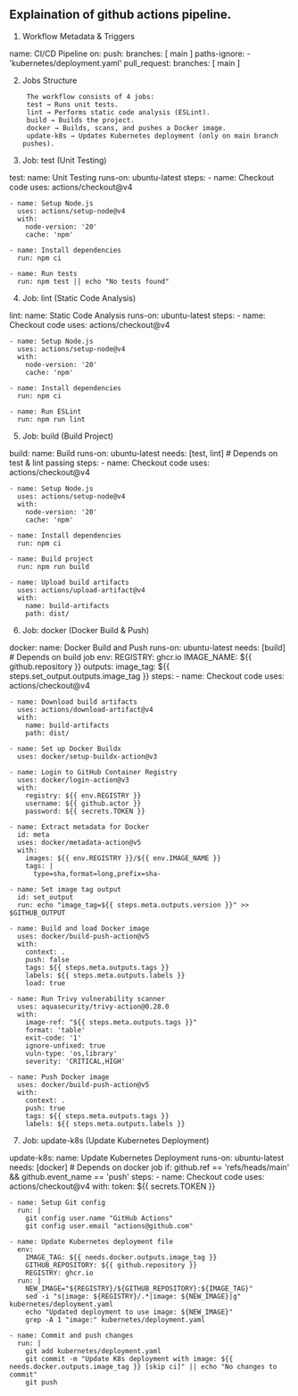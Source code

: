 ## Explaination of github actions pipeline.

1. Workflow Metadata & Triggers

name: CI/CD Pipeline
on:
  push:
    branches: [ main ]
    paths-ignore:
      - 'kubernetes/deployment.yaml'
  pull_request:
    branches: [ main ]

<!-- 
 Explanation:
        name:          Sets the name of the workflow (CI/CD Pipeline).
        on.push:       Triggers the workflow when code is pushed to the main branch.
        paths-ignore:  Skips triggering if changes are only in kubernetes/deployment.yaml (to avoid infinite loops when updating K8s manifests).
        on.pull_request: Also triggers when a PR is opened against main.
 -->

2. Jobs Structure

        The workflow consists of 4 jobs:
        test → Runs unit tests.
        lint → Performs static code analysis (ESLint).
        build → Builds the project.
        docker → Builds, scans, and pushes a Docker image.
        update-k8s → Updates Kubernetes deployment (only on main branch pushes).

3. Job: test (Unit Testing)

test:
  name: Unit Testing
  runs-on: ubuntu-latest
  steps:
    - name: Checkout code
      uses: actions/checkout@v4

    - name: Setup Node.js
      uses: actions/setup-node@v4
      with:
        node-version: '20'
        cache: 'npm'

    - name: Install dependencies
      run: npm ci

    - name: Run tests
      run: npm test || echo "No tests found"

<!-- 
Explanation:
        runs-on: ubuntu-latest:   Uses a GitHub-hosted Ubuntu runner.
        actions/checkout@v4:      Checks out the repository code.
        actions/setup-node@v4:    Sets up Node.js v20.
        cache: 'npm':             Caches node_modules for faster builds.
        npm ci:                   Installs dependencies (clean install, locked to package-lock.json).
        npm test: Runs tests (with || fallback if no tests exist).
 -->

 4. Job: lint (Static Code Analysis)

 lint:
  name: Static Code Analysis
  runs-on: ubuntu-latest
  steps:
    - name: Checkout code
      uses: actions/checkout@v4

    - name: Setup Node.js
      uses: actions/setup-node@v4
      with:
        node-version: '20'
        cache: 'npm'

    - name: Install dependencies
      run: npm ci

    - name: Run ESLint
      run: npm run lint

<!-- Explanation:
        Similar to test, but runs ESLint (npm run lint). 
-->

5. Job: build (Build Project)

build:
  name: Build
  runs-on: ubuntu-latest
  needs: [test, lint]  # Depends on test & lint passing
  steps:
    - name: Checkout code
      uses: actions/checkout@v4

    - name: Setup Node.js
      uses: actions/setup-node@v4
      with:
        node-version: '20'
        cache: 'npm'

    - name: Install dependencies
      run: npm ci

    - name: Build project
      run: npm run build

    - name: Upload build artifacts
      uses: actions/upload-artifact@v4
      with:
        name: build-artifacts
        path: dist/

<!-- 
    Explanation:
        needs:         [test, lint]: Runs only if test and lint jobs succeed.
        npm run build: Builds the project (e.g., transpiles TypeScript, bundles React, etc.).
        actions/upload-artifact@v4: Uploads the dist/ folder as an artifact for later use in the docker job.
 -->

 6. Job: docker (Docker Build & Push)

 docker:
  name: Docker Build and Push
  runs-on: ubuntu-latest
  needs: [build]  # Depends on build job
  env:
    REGISTRY: ghcr.io
    IMAGE_NAME: ${{ github.repository }}
  outputs:
    image_tag: ${{ steps.set_output.outputs.image_tag }}
  steps:
    - name: Checkout code
      uses: actions/checkout@v4

    - name: Download build artifacts
      uses: actions/download-artifact@v4
      with:
        name: build-artifacts
        path: dist/

    - name: Set up Docker Buildx
      uses: docker/setup-buildx-action@v3

    - name: Login to GitHub Container Registry
      uses: docker/login-action@v3
      with:
        registry: ${{ env.REGISTRY }}
        username: ${{ github.actor }}
        password: ${{ secrets.TOKEN }}

    - name: Extract metadata for Docker
      id: meta
      uses: docker/metadata-action@v5
      with:
        images: ${{ env.REGISTRY }}/${{ env.IMAGE_NAME }}
        tags: |
          type=sha,format=long,prefix=sha-

    - name: Set image tag output
      id: set_output
      run: echo "image_tag=${{ steps.meta.outputs.version }}" >> $GITHUB_OUTPUT

    - name: Build and load Docker image
      uses: docker/build-push-action@v5
      with:
        context: .
        push: false
        tags: ${{ steps.meta.outputs.tags }}
        labels: ${{ steps.meta.outputs.labels }}
        load: true

    - name: Run Trivy vulnerability scanner
      uses: aquasecurity/trivy-action@0.28.0
      with:
        image-ref: "${{ steps.meta.outputs.tags }}"
        format: 'table'
        exit-code: '1'
        ignore-unfixed: true
        vuln-type: 'os,library'
        severity: 'CRITICAL,HIGH'

    - name: Push Docker image
      uses: docker/build-push-action@v5
      with:
        context: .
        push: true
        tags: ${{ steps.meta.outputs.tags }}
        labels: ${{ steps.meta.outputs.labels }}

<!-- 
Key Components:
        env: Sets REGISTRY=ghcr.io and IMAGE_NAME=github-repo-name.
        outputs: Exposes image_tag for use in update-k8s.
        docker/metadata-action@v5:
            Generates Docker tags & labels automatically.
            type=sha,format=long,prefix=sha- → Creates a tag like sha-<full-git-sha>.
        docker/build-push-action@v5:
            First, builds and loads the image locally (push: false).
            After Trivy scan, pushes to GHCR (push: true).
        aquasecurity/trivy-action@0.28.0:
            Scans for OS & library vulnerabilities (vuln-type).
            Fails only on CRITICAL/HIGH (severity).
            Ignores unfixed vulnerabilities (ignore-unfixed).
-->

7. Job: update-k8s (Update Kubernetes Deployment)

update-k8s:
  name: Update Kubernetes Deployment
  runs-on: ubuntu-latest
  needs: [docker]  # Depends on docker job
  if: github.ref == 'refs/heads/main' && github.event_name == 'push'
  steps:
    - name: Checkout code
      uses: actions/checkout@v4
      with:
        token: ${{ secrets.TOKEN }}

    - name: Setup Git config
      run: |
        git config user.name "GitHub Actions"
        git config user.email "actions@github.com"

    - name: Update Kubernetes deployment file
      env:
        IMAGE_TAG: ${{ needs.docker.outputs.image_tag }}
        GITHUB_REPOSITORY: ${{ github.repository }}
        REGISTRY: ghcr.io
      run: |
        NEW_IMAGE="${REGISTRY}/${GITHUB_REPOSITORY}:${IMAGE_TAG}"
        sed -i "s|image: ${REGISTRY}/.*|image: ${NEW_IMAGE}|g" kubernetes/deployment.yaml
        echo "Updated deployment to use image: ${NEW_IMAGE}"
        grep -A 1 "image:" kubernetes/deployment.yaml

    - name: Commit and push changes
      run: |
        git add kubernetes/deployment.yaml
        git commit -m "Update K8s deployment with image: ${{ needs.docker.outputs.image_tag }} [skip ci]" || echo "No changes to commit"
        git push

<!-- 
    Explanation:
            if: Runs only on main branch pushes (not PRs).
            needs: [docker]: Waits for the docker job to complete.
            sed Command:
                Updates kubernetes/deployment.yaml with the new image tag.
                Example: image: ghcr.io/user/repo:sha-abc123
            git commit & push:
                Commits the updated deployment.yaml.
                [skip ci] prevents an infinite loop (since pushing changes would normally trigger the workflow again).
 -->